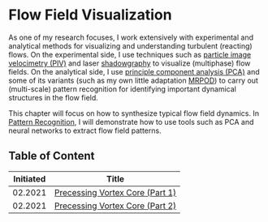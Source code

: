 # Flow Field Visualization

As one of my research focuses, I work extensively with experimental and
analytical methods for visualizing and understanding turbulent (reacting)
flows. On the experimental side, I use techniques such as [particle image velocimetry (PIV)](https://en.wikipedia.org/wiki/Particle_image_velocimetry)
and laser [shadowgraphy](https://en.wikipedia.org/wiki/Shadowgraph) to visualize (multiphase) flow fields. On the analytical side, I use [principle component analysis (PCA)](https://en.wikipedia.org/wiki/Principal_component_analysis) and some of its variants (such as my own little adaptation [MRPOD](https://github.com/chuckedfromspace/mrpod)) to carry out (multi-scale)
pattern recognition for identifying important dynamical structures in the flow field.

This chapter will focus on how to synthesize typical flow field dynamics. In [Pattern Recognition](../ml/pattern_recognition.md), I will demonstrate how to use tools such as PCA and neural networks to extract flow field patterns.

## Table of Content

| Initiated | Title                                           |
| --------- | ----------------------------------------------- |
| 02.2021   | [Precessing Vortex Core (Part 1)](pvc_p1.ipynb) |
| 02.2021   | [Precessing Vortex Core (Part 2)](pvc_p2.ipynb) |
